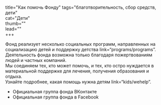 title="Как помочь Фонду" tags="благотворительность, сбор средств, дети"  
cat="Дети"  
thumb=""  
lead=""  
+++

Фонд реализует несколько социальных программ, направленных на социализацию детей и поддержку детства link=“programs/programs”.  
Деятельность фонда возможна только благодаря пожертвованиям людей и частных компаний.  
Мы соединяем тех, кто может помочь, и тех, кто остро нуждается в материальной поддержке для лечения, получения образования и отдыха.  
Узнайте подробнее, какая помощь нужна детям link=“kids/wehelp”.
* Официальная группа фонда ВКонтакте
* Официальная группа фонда в Facebook
